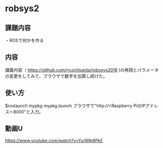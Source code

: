 # robsys2

## 課題内容
・ROSで何かを作る 

## 内容
講義内容（ https://github.com/ryuichiueda/robosys2018 )の再現とパラメータの変更をしてみて、ブラウザで数字を加算し続けた。

## 使い方
$roslaunch mypkg mypkg.launch
ブラウザで"http://<Raspberry PiのIPアドレス>:8000"と入力。

## 動画U
https://www.youtube.com/watch?v=YurRltk8PkE


